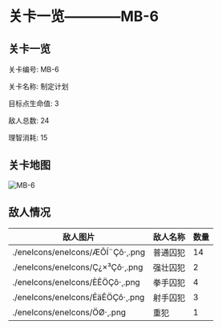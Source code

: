 # 关卡一览————MB-6


## 关卡一览

关卡编号: MB-6

关卡名称: 制定计划

目标点生命值: 3

敌人总数: 24

理智消耗: 15


## 关卡地图
![MB-6](./oprMap/MB-6.png)

## 敌人情况

| 敌人图片 | 敌人名称 | 数量  |
|---------|-----|-----|
| ./eneIcons/eneIcons/ÆÕÍ¨Çô·¸.png| 普通囚犯  |   14  |
| ./eneIcons/eneIcons/Ç¿×³Çô·¸.png| 强壮囚犯  |   2  |
| ./eneIcons/eneIcons/È­ÊÖÇô·¸.png| 拳手囚犯  |   4  |
| ./eneIcons/eneIcons/ÉäÊÖÇô·¸.png| 射手囚犯  |   3  |
| ./eneIcons/eneIcons/ÖØ·¸.png| 重犯  |   1  |
